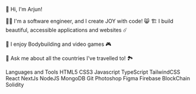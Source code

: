 👋 Hi, I'm Arjun!

👨‍💻 I'm a software engineer, and I create JOY with code! 😸
🏗️ I build beautiful, accessible applications and websites ☄️

🥾 I enjoy Bodybuilding and video games 🎮

💬 Ask me about all the countries I've travelled to! 🏞️

Languages and Tools
HTML5 CSS3 Javascript TypeScript TailwindCSS React NextJs NodeJS MongoDB Git  Photoshop Figma Firebase BlockChain Solidity
